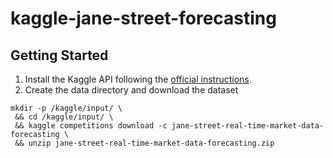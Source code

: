 # kaggle-jane-street-forecasting
## Getting Started
1. Install the Kaggle API following the [official instructions](https://github.com/Kaggle/kaggle-api?tab=readme-ov-file#installation).
2. Create the data directory and download the dataset
```
mkdir -p /kaggle/input/ \
 && cd /kaggle/input/ \
 && kaggle competitions download -c jane-street-real-time-market-data-forecasting \
 && unzip jane-street-real-time-market-data-forecasting.zip
```
